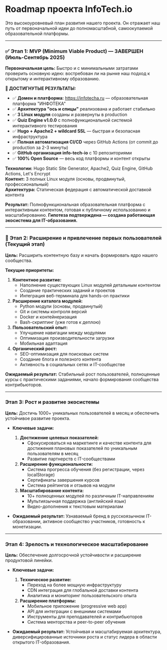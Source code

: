 # Roadmap проекта InfoTech.io

Это высокоуровневый план развития нашего проекта. Он отражает наш путь от первоначальной идеи до полномасштабной, самоокупаемой образовательной платформы.

---

### ✅ Этап 1: MVP (Minimum Viable Product) — ЗАВЕРШЕН (Июль-Сентябрь 2025)

**Первоначальная цель:** Быстро и с минимальными затратами проверить основную идею: востребован ли на рынке наш подход к открытому и интерактивному образованию.

**🎯 ДОСТИГНУТЫЕ РЕЗУЛЬТАТЫ:**
- ✅ **Домен и платформа:** https://infotecha.ru — образовательная платформа "ИНФОТЕКА"
- ✅ **Архитектура "ось и спицы"** реализована и работает стабильно
- ✅ **3 Linux модуля** созданы и развернуты в production
- ✅ **Quiz Engine v1.0.0** с полнофункциональной системой интерактивного тестирования
- ✅ **Hugo + Apache2 + wildcard SSL** — быстрая и безопасная инфраструктура
- ✅ **Полная автоматизация CI/CD** через GitHub Actions (от commit до production за 2-3 минуты)
- ✅ **GitHub организация info-tech-io** с 10 репозиториями
- ✅ **100% Open Source** — весь код платформы и контент открыты

**Технологии:** Hugo Static Site Generator, Apache2, Quiz Engine, GitHub Actions, Let's Encrypt  
**Контент:** 3 полных Linux модуля (основы, продвинутый, профессиональный)  
**Архитектура:** Статическая федерация с автоматической доставкой контента  

**Результат:** Полнофункциональная образовательная платформа с интерактивным контентом, готовая к публичному использованию и масштабированию. **Гипотеза подтверждена — создана работающая экосистема для IT-образования.**

---

### 🔄 Этап 2: Расширение и привлечение первых пользователей (Текущий этап)

**Цель:** Расширить контентную базу и начать формировать ядро нашего сообщества.

**Текущие приоритеты:**
1. **Контентное развитие:**
   - Наполнение существующих Linux модулей детальным контентом
   - Создание практических заданий и проектов
   - Интеграция веб-терминала для hands-on практики
2. **Расширение каталога модулей:**
   - Python модули (основы, продвинутый)
   - Git и системы контроля версий
   - Docker и контейнеризация
   - Bash-скриптинг (уже готов к деплою)
3. **Пользовательский опыт:**
   - Улучшение навигации между модулями
   - Оптимизация производительности загрузки
   - Мобильная адаптация
4. **Органический рост:**
   - SEO-оптимизация для поисковых систем
   - Создание блога и полезного контента
   - Активность в социальных сетях и IT-сообществе

**Ожидаемый результат:** Стабильный рост пользователей, полноценные курсы с практическими заданиями, начало формирования сообщества контрибьюторов.

---

### Этап 3: Рост и развитие экосистемы

**Цель:** Достичь 1000+ уникальных пользователей в месяц и обеспечить устойчивое развитие проекта.

*   **Ключевые задачи:**
    1.  **Достижение целевых показателей:** 
        - Сфокусироваться на маркетинге и качестве контента для достижения плановых показателей по уникальным пользователям в месяц
        - Развитие партнерств с IT-сообществами
    2.  **Расширение функциональности:**
        - Система прогресса обучения (без регистрации, через localStorage)
        - Сертификаты завершения курсов
        - Система рейтингов и отзывов на модули
    3.  **Масштабирование контента:**
        - 10+ полноценных модулей по различным IT-направлениям
        - Мультиязычная поддержка (английский язык)
        - Видео-дополнения к текстовым материалам

*   **Ожидаемый результат:** Узнаваемый бренд в русскоязычном IT-образовании, активное сообщество участников, готовность к монетизации.

---

### Этап 4: Зрелость и технологическое масштабирование

**Цель:** Обеспечение долгосрочной устойчивости и расширение продуктовой линейки.

*   **Ключевые задачи:**
    1.  **Техническое развитие:** 
        - Переход на более мощную инфраструктуру
        - CDN интеграция для глобальной доставки контента
        - Аналитика и мониторинг пользовательского опыта
    2.  **Расширение платформы:**
        *   Мобильное приложение (progressive web app)
        *   API для интеграции с внешними системами
        *   Инструменты для преподавателей и контрибьюторов
        *   Система менторства и peer-to-peer обучения

*   **Ожидаемый результат:** Устойчивая и масштабируемая архитектура, диверсифицированные источники роста и статус лидера в области открытого IT-образования.